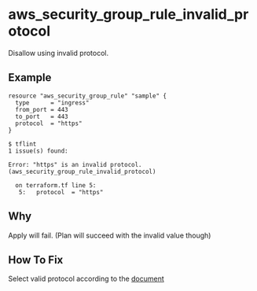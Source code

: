 # aws_security_group_rule_invalid_protocol

Disallow using invalid protocol.

## Example

```hcl
resource "aws_security_group_rule" "sample" {
  type      = "ingress"
  from_port = 443
  to_port   = 443
  protocol  = "https"
}
```

```
$ tflint
1 issue(s) found:

Error: "https" is an invalid protocol. (aws_security_group_rule_invalid_protocol)

  on terraform.tf line 5:
   5:   protocol  = "https"
```


## Why

Apply will fail. (Plan will succeed with the invalid value though)

## How To Fix

Select valid protocol according to the [document](https://docs.aws.amazon.com/AWSEC2/latest/APIReference/API_SecurityGroupRule.html)
